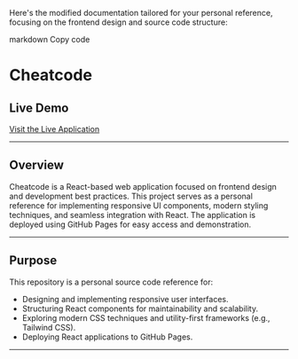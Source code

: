 
Here's the modified documentation tailored for your personal reference, focusing on the frontend design and source code structure:

markdown
Copy code
# **Cheatcode**

## **Live Demo**  
[Visit the Live Application](https://jerson1207.github.io/cheatcode/)

---

## **Overview**  
Cheatcode is a React-based web application focused on frontend design and development best practices. This project serves as a personal reference for implementing responsive UI components, modern styling techniques, and seamless integration with React. The application is deployed using GitHub Pages for easy access and demonstration.

---

## **Purpose**  
This repository is a personal source code reference for:
- Designing and implementing responsive user interfaces.
- Structuring React components for maintainability and scalability.
- Exploring modern CSS techniques and utility-first frameworks (e.g., Tailwind CSS).
- Deploying React applications to GitHub Pages.

---